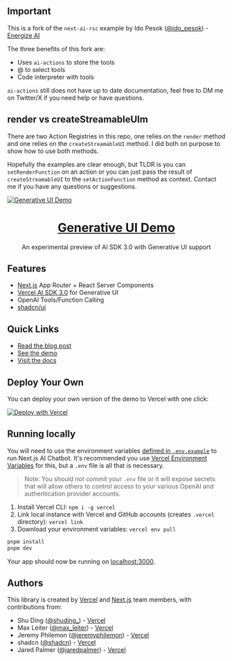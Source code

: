 ## Important

This is a fork of the `next-ai-rsc` example by
Ido Pesok ([@ido_pesok](https://twitter.com/shadcn)) - [Energize AI](https://spark.energize.ai)

The three benefits of this fork are:

- Uses `ai-actions` to store the tools
- @ to select tools
- Code interpreter with tools

`ai-actions` still does not have up to date documentation, feel free to DM me on Twitter/X if you need help or have questions.

## render vs createStreamableUIm

There are two Action Registries in this repo, one relies on the `render` method and one relies on the `createStreamableUI` method. I did both on purpose to show how to use both methods.

Hopefully the examples are clear enough, but TLDR is you can `setRenderFunction` on an action or you can just pass the result of `createStreamableUI` to the `setActionFunction` method as context. Contact me if you have any questions or suggestions.

<a href="https://sdk.vercel.ai/rsc-demo">
  <img alt="Generative UI Demo" src="https://github.com/vercel/ai/assets/4060187/f21fa839-c710-4f09-9af4-2056f603d98f">
  <h1 align="center">Generative UI Demo</h1>
</a>

<p align="center">
  An experimental preview of AI SDK 3.0 with Generative UI support
</p>

## Features

- [Next.js](https://nextjs.org) App Router + React Server Components
- [Vercel AI SDK 3.0](https://sdk.vercel.ai/docs) for Generative UI
- OpenAI Tools/Function Calling
- [shadcn/ui](https://ui.shadcn.com)

## Quick Links

- [Read the blog post](https://vercel.com/blog/ai-sdk-3-generative-ui)
- [See the demo](https://sdk.vercel.ai/demo)
- [Visit the docs](https://sdk.vercel.ai/docs/concepts/ai-rsc)

## Deploy Your Own

You can deploy your own version of the demo to Vercel with one click:

[![Deploy with Vercel](https://vercel.com/button)](https://vercel.com/new/clone?repository-url=https%3A%2F%2Fgithub.com%2Fvercel%2Fai%2Fblob%2Fmain%2Fexamples%2Fnext-ai-rsc&env=OPENAI_API_KEY&envDescription=OpenAI%20API%20Key&envLink=https%3A%2F%2Fplatform.openai.com%2Fapi-keys)

## Running locally

You will need to use the environment variables [defined in `.env.example`](.env.example) to run Next.js AI Chatbot. It's recommended you use [Vercel Environment Variables](https://vercel.com/docs/projects/environment-variables) for this, but a `.env` file is all that is necessary.

> Note: You should not commit your `.env` file or it will expose secrets that will allow others to control access to your various OpenAI and authentication provider accounts.

1. Install Vercel CLI: `npm i -g vercel`
2. Link local instance with Vercel and GitHub accounts (creates `.vercel` directory): `vercel link`
3. Download your environment variables: `vercel env pull`

```bash
pnpm install
pnpm dev
```

Your app should now be running on [localhost:3000](http://localhost:3000/).

## Authors

This library is created by [Vercel](https://vercel.com) and [Next.js](https://nextjs.org) team members, with contributions from:

- Shu Ding ([@shuding\_](https://twitter.com/shuding_)) - [Vercel](https://vercel.com)
- Max Leiter ([@max_leiter](https://twitter.com/max_leiter)) - [Vercel](https://vercel.com)
- Jeremy Philemon ([@jeremyphilemon](https://github.com/jeremyphilemon)) - [Vercel](https://vercel.com)
- shadcn ([@shadcn](https://twitter.com/shadcn)) - [Vercel](https://vercel.com)
- Jared Palmer ([@jaredpalmer](https://twitter.com/jaredpalmer)) - [Vercel](https://vercel.com)
